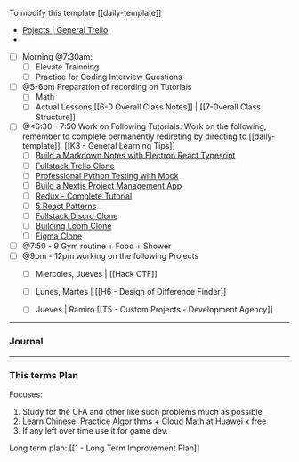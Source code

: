 

To modify this template [[daily-template]]

- [Pojects | General Trello](https://trello.com/b/sq5HqYoL/projects-in-general)
- 

- [ ] Morning @7:30am: 
	- [ ] Elevate Trainning
	- [ ] Practice for Coding Interview Questions
- [ ] @5-6pm Preparation of recording on Tutorials
	- [ ] Math
	- [ ] Actual Lessons [[6-0 Overall Class Notes]] | [[7-0verall Class Structure]]
- [ ] @<6:30 - 7:50 Work on Following Tutorials: Work on the following, remember to complete permanently redireting by directing to [[daily-template]], [[K3 - General Learning Tips]]
	- [ ] [Build a Markdown Notes with Electron React Typesript](https://www.youtube.com/watch?v=t8ane4BDyC8)
	- [ ] [Fullstack Trello Clone](https://www.youtube.com/watch?v=pRybm9lXW2c)
	- [ ] [Professional Python Testing with Mock](https://www.youtube.com/watch?v=-F6wVOlsEAM)
	- [ ] [Build a Nextjs Project Management App](https://www.youtube.com/watch?v=D3xyTdKiT4c)
	- [ ] [Redux - Complete Tutorial](https://www.youtube.com/watch?v=5yEG6GhoJBs)
	- [ ] [5 React Patterns](https://www.youtube.com/watch?v=D3xyTdKiT4c)
	- [ ] [Fullstack Discrd Clone](https://www.youtube.com/watch?v=ZbX4Ok9YX94)
	- [ ] [Building Loom Clone](https://www.youtube.com/watch?v=3R63m4sTpKo)
	- [ ] [Figma Clone](https://www.youtube.com/watch?v=43xmaSJbEVs)
- [ ] @7:50 - 9 Gym routine + Food + Shower
- [ ] @9pm - 12pm working on the following Projects
	- [ ] Miercoles, Jueves | [[Hack CTF]]
	- [ ] Lunes, Martes |  [[H6 - Design of Difference Finder]]
	- [ ] Jueves | Ramiro [[T5 - Custom Projects  - Development Agency]]



---
### Journal


---
### This terms Plan

Focuses:
1. Study for the CFA and other like such problems much as possible
2. Learn Chinese, Practice Algorithms + Cloud Math at Huawei x free
3. If any left over time use it for game dev.


Long term plan: [[1 - Long Term Improvement Plan]]





